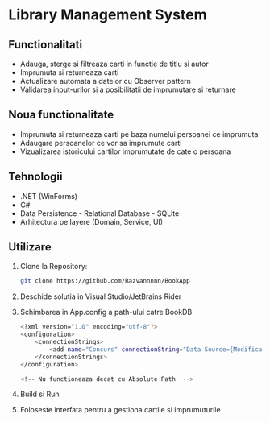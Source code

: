 # Library Management System

## Functionalitati

- Adauga, sterge si filtreaza carti in functie de titlu si autor
- Imprumuta si returneaza carti
- Actualizare automata a datelor cu Observer pattern
- Validarea input-urilor si a posibilitatii de imprumutare si returnare

## Noua functionalitate

- Imprumuta si returneaza carti pe baza numelui persoanei ce imprumuta
- Adaugare persoanelor ce vor sa imprumute carti
- Vizualizarea istoricului cartilor imprumutate de cate o persoana

## Tehnologii

- .NET (WinForms)
- C#
- Data Persistence - Relational Database - SQLite
- Arhitectura pe layere (Domain, Service, UI)

## Utilizare

1. Clone la Repository:
   ```bash
   git clone https://github.com/Razvannnnn/BookApp
   ```
2. Deschide solutia in Visual Studio/JetBrains Rider
3. Schimbarea in App.config a path-ului catre BookDB

   ```bash
   <?xml version="1.0" encoding="utf-8"?>
   <configuration>
       <connectionStrings>
           <add name="Concurs" connectionString="Data Source={Modifica AICI}Data\BookDB;Version=3;Timeout=30;" providerName="System.Data.SQLite" />
       </connectionStrings>
   </configuration>

   <!-- Nu functioneaza decat cu Absolute Path  -->

   ```

4. Build si Run
5. Foloseste interfata pentru a gestiona cartile si imprumuturile
